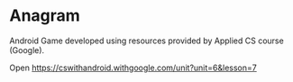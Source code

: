 # Anagram

Android Game developed using resources provided by Applied CS course (Google).

Open https://cswithandroid.withgoogle.com/unit?unit=6&lesson=7
